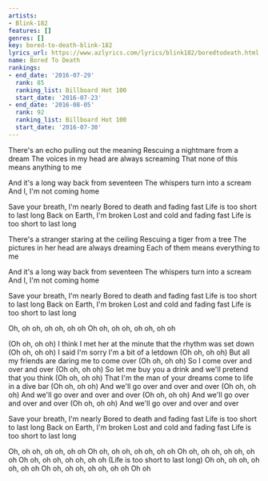 ```yaml
---
artists:
- Blink-182
features: []
genres: []
key: bored-to-death-blink-182
lyrics_url: https://www.azlyrics.com/lyrics/blink182/boredtodeath.html
name: Bored To Death
rankings:
- end_date: '2016-07-29'
  rank: 85
  ranking_list: Billboard Hot 100
  start_date: '2016-07-23'
- end_date: '2016-08-05'
  rank: 92
  ranking_list: Billboard Hot 100
  start_date: '2016-07-30'
---
```


There's an echo pulling out the meaning
Rescuing a nightmare from a dream
The voices in my head are always screaming
That none of this means anything to me

And it's a long way back from seventeen
The whispers turn into a scream
And I, I'm not coming home

Save your breath, I'm nearly
Bored to death and fading fast
Life is too short to last long
Back on Earth, I'm broken
Lost and cold and fading fast
Life is too short to last long

There's a stranger staring at the ceiling
Rescuing a tiger from a tree
The pictures in her head are always dreaming
Each of them means everything to me

And it's a long way back from seventeen
The whispers turn into a scream
And I, I'm not coming home

Save your breath, I'm nearly
Bored to death and fading fast
Life is too short to last long
Back on Earth, I'm broken
Lost and cold and fading fast
Life is too short to last long

Oh, oh oh, oh oh, oh oh
Oh oh, oh oh, oh oh, oh oh

(Oh oh, oh oh)
I think I met her at the minute that the rhythm was set down
(Oh oh, oh oh)
I said I'm sorry I'm a bit of a letdown
(Oh oh, oh oh)
But all my friends are daring me to come over
(Oh oh, oh oh)
So I come over and over and over
(Oh oh, oh oh)
So let me buy you a drink and we'll pretend that you think
(Oh oh, oh oh)
That I'm the man of your dreams come to life in a dive bar
(Oh oh, oh oh)
And we'll go over and over and over
(Oh oh, oh oh)
And we'll go over and over and over
(Oh oh, oh oh)
And we'll go over and over and over
(Oh oh, oh oh)
And we'll go over and over and over

Save your breath, I'm nearly
Bored to death and fading fast
Life is too short to last long
Back on Earth, I'm broken
Lost and cold and fading fast
Life is too short to last long

Oh, oh oh, oh oh, oh oh
Oh oh, oh oh, oh oh, oh oh
Oh oh, oh oh, oh oh, oh oh
Oh oh, oh oh, oh oh, oh oh
(Life is too short to last long)
Oh oh, oh oh, oh oh, oh oh
Oh oh, oh oh, oh oh, oh oh
Oh oh



